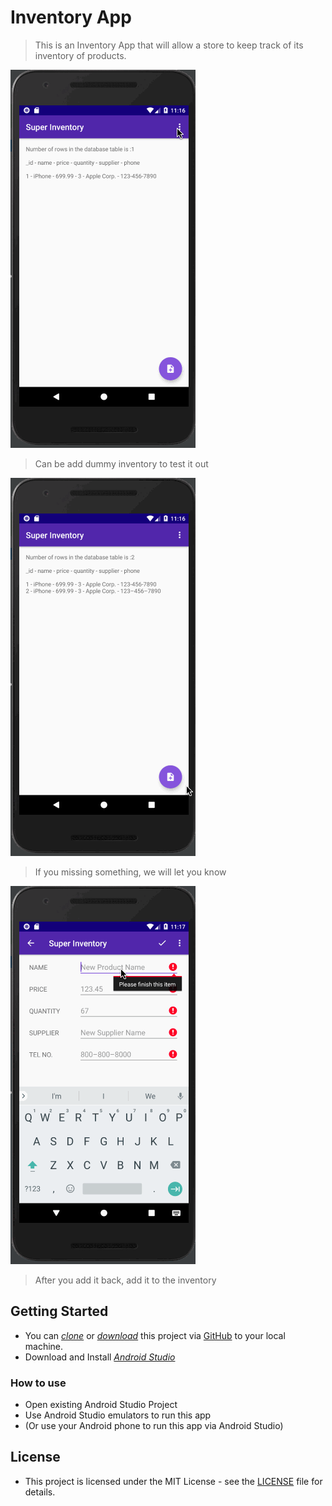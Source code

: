 # Inventory App
> This is an Inventory App that will allow a store to keep track of its inventory of products.

[![Image](demo1.gif)](Image1)
> Can be add dummy inventory to test it out

[![Image](demo2.gif)](Image2)
> If you missing something, we will let you know

[![Image](demo3.gif)](Image3)
> After you add it back, add it to the inventory

## Getting Started

* You can *[clone](https://github.com/arrickx/superinventory.git)* or *[download](https://github.com/arrickx/superinventory.git)* this project via [GitHub](https://github.com) to your local machine.
* Download and Install *[Android Studio](https://developer.android.com/studio/index.html)*

### How to use

* Open existing Android Studio Project
* Use Android Studio emulators to run this app
* (Or use your Android phone to run this app via Android Studio)


## License

* This project is licensed under the MIT License - see the [LICENSE](LICENSE) file for details.


